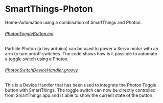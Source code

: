# SmartThings-Photon
Home-Automation using a combination of SmartThings and Photon.


###### [PhotonToggleButton.ino](https://github.com/ankit-mehta-developer/SmartThings-Photon/blob/master/PhotonToggleButton.ino)
Particle Photon (a tiny arduino) can be used to power a Servo motor with an arm to turn on/off switches.
The code shows how is it possible to automate a toggle switch using a Photon.


###### [PhotonSwitchDeviceHandler.groovy](https://github.com/ankit-mehta-developer/SmartThings-Photon/blob/master/PhotonSwitchDeviceHandler.groovy)
This is a Device Handler that has been used to integrate the Photon Toggle button with SmartThings. The toggle switch can now be directly controlled from SmartThings app and is able to show the current state of the button.
